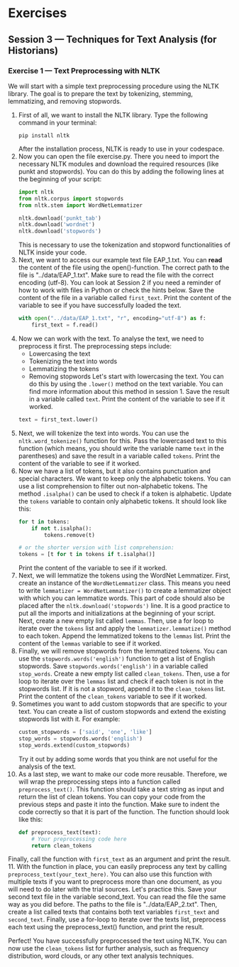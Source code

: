 # Exercises
## Session 3 — Techniques for Text Analysis (for Historians)


### Exercise 1 — Text Preprocessing with NLTK

We will start with a simple text preprocessing procedure using the NLTK library. The goal is to prepare the text by tokenizing, stemming, lemmatizing, and removing stopwords. 

1. First of all, we want to install the NLTK library. Type the following command in your terminal:
   ```
   pip install nltk
   ```
   After the installation process, NLTK is ready to use in your codespace.
2. Now you can open the file exercise.py. There you need to import the necessary NLTK modules and download the required resources (like punkt and stopwords). You can do this by adding the following lines at the beginning of your script:
   ```python
   import nltk
   from nltk.corpus import stopwords
   from nltk.stem import WordNetLemmatizer

   nltk.download('punkt_tab')
   nltk.download('wordnet')
   nltk.download('stopwords')
   ```
   This is necessary to use the tokenization and stopword functionalities of NLTK inside your code.
3. Next, we want to access our example text file EAP_1.txt. You can **read** the content of the file using the open()-function. The correct path to the file is "../data/EAP_1.txt". Make sure to read the file with the correct encoding (utf-8). You can look at Session 2 if you need a reminder of how to work with files in Python or check the hints below. Save the content of the file in a variable called `first_text`. Print the content of the variable to see if you have successfully loaded the text.
   ```python
   with open("../data/EAP_1.txt", "r", encoding="utf-8") as f:
       first_text = f.read()
   ```
4. Now we can work with the text. To analyse the text, we need to preprocess it first. The preprocessing steps include:
   - Lowercasing the text
   - Tokenizing the text into words
   - Lemmatizing the tokens
   - Removing stopwords
Let's start with lowercasing the text. You can do this by using the `.lower()` method on the text variable. You  can find more information about this method in session 1. Save the result in a variable called `text`. Print the content of the variable to see if it worked.
   ```python
   text = first_text.lower()
   ```
5. Next, we will tokenize the text into words. You can use the `nltk.word_tokenize()` function for this. Pass the lowercased text to this function (which means, you should write the variable name `text` in the parentheses) and save the result in a variable called `tokens`. Print the content of the variable to see if it worked.
6. Now we have a list of tokens, but it also contains punctuation and special characters. We want to keep only the alphabetic tokens. You can use a list comprehension to filter out non-alphabetic tokens. The method `.isalpha()` can be used to check if a token is alphabetic. Update the `tokens` variable to contain only alphabetic tokens. It should look like this:
    ```python
    for t in tokens:
        if not t.isalpha():
            tokens.remove(t)
    
    # or the shorter version with list comprehension:
    tokens = [t for t in tokens if t.isalpha()]
    ```
    Print the content of the variable to see if it worked.
7. Next, we will lemmatize the tokens using the WordNet Lemmatizer. First, create an instance of the `WordNetLemmatizer` class. This means you need to write `lemmatizer = WordNetLemmatizer()` to create a lemmatizer object with which you can lemmatize words. This part of code should also be placed after the `nltk.download('stopwords')` line. It is a good practice to put all the imports and initializations at the beginning of your script.
Next, create a new empty list called `lemmas`. Then, use a for loop to iterate over the `tokens` list and apply the `lemmatizer.lemmatize()` method to each token. Append the lemmatized tokens to the `lemmas` list. Print the content of the `lemmas` variable to see if it worked.
8. Finally, we will remove stopwords from the lemmatized tokens. You can use the `stopwords.words('english')` function to get a list of English stopwords. Save `stopwords.words('english')` in a variable called `stop_words`.
Create a new empty list called `clean_tokens`. Then, use a for loop to iterate over the `lemmas` list and check if each token is not in the stopwords list. If it is not a stopword, append it to the `clean_tokens` list. Print the content of the `clean_tokens` variable to see if it worked.
9. Sometimes you want to add custom stopwords that are specific to your text. You can create a list of custom stopwords and extend the existing stopwords list with it. For example:
    ```python
    custom_stopwords = ['said', 'one', 'like']
    stop_words = stopwords.words('english')
    stop_words.extend(custom_stopwords)
    ```
    Try it out by adding some words that you think are not useful for the analysis of the text.
10. As a last step, we want to make our code more reusable. Therefore, we will wrap the preprocessing steps into a function called `preprocess_text()`. This function should take a text string as input and return the list of clean tokens. You can copy your code from the previous steps and paste it into the function. Make sure to indent the code correctly so that it is part of the function. The function should look like this:
    ```python
    def preprocess_text(text):
        # Your preprocessing code here
        return clean_tokens
    ```
Finally, call the function with `first_text` as an argument and print the result.
11. With the function in place, you can easily preprocess any text by calling `preprocess_text(your_text_here)`. You can also use this function with multiple texts if you want to preprocess more than one document, as you will need to do later with the trial sources. Let's practice this.
Save your second text file in the variable second_text. You can read the file the same way as you did before. The paths to the file is "../data/EAP_2.txt". Then, create a list called texts that contains both text variables `first_text` and `second_text`. Finally, use a for-loop to iterate over the texts list, preprocess each text using the preprocess_text() function, and print the result.

Perfect! You have successfully preprocessed the text using NLTK. You can now use the `clean_tokens` list for further analysis, such as frequency distribution, word clouds, or any other text analysis techniques.
